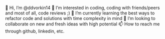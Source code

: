 👋 Hi, I’m @ddvorkin14
👀 I’m interested in coding, coding with friends/peers and most of all, code reviews ;)
🌱 I’m currently learning the best ways to refactor code and solutions with time complexity in mind
💞️ I’m looking to collaborate on new and fresh ideas with high potential
📫 How to reach me through github, linkedin, etc.

<!---
ddvorkin14/ddvorkin14 is a ✨ special ✨ repository because its `README.md` (this file) appears on your GitHub profile.
You can click the Preview link to take a look at your changes.
--->
